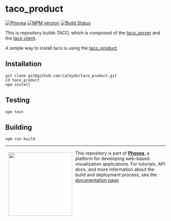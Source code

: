 taco_product
=====================
[![Phovea][phovea-image]][phovea-url] [![NPM version][npm-image]][npm-url] [![Build Status][circleci-image]][circleci-url]


This is repository builds TACO, which is composed of the [taco_server](https://github.com/Caleydo/taco_server) and the [taco client](https://github.com/Caleydo/taco).

A simple way to install taco is using the [taco_product](https://github.com/Caleydo/taco_product).

Installation
------------

```
git clone git@github.com:Caleydo/taco_product.git
cd taco_product
npm install
```

Testing
-------

```
npm test
```

Building
--------

```
npm run build
```



***

<a href="https://caleydo.org"><img src="http://caleydo.org/assets/images/logos/caleydo.svg" align="left" width="200px" hspace="10" vspace="6"></a>
This repository is part of **[Phovea](http://phovea.caleydo.org/)**, a platform for developing web-based visualization applications. For tutorials, API docs, and more information about the build and deployment process, see the [documentation page](http://phovea.caleydo.org).


[phovea-image]: https://img.shields.io/badge/Phovea-Product-FABC15.svg
[phovea-url]: https://phovea.caleydo.org
[npm-image]: https://badge.fury.io/js/taco_product.svg
[npm-url]: https://npmjs.org/package/taco_product
[circleci-image]: https://circleci.com/gh/Caleydo/taco_product.svg?style=shield
[circleci-url]: https://circleci.com/gh/Caleydo/taco_product

